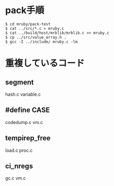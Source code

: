 # pack手順
```
$ cd mruby/pack-test
$ cat ../src/*.c > mruby.c
$ cat ../build/host/mrblib/mrblib.c >> mruby.c 
$ cp ../src/value_array.h .
$ gcc -I ../include/ mruby.c -lm
```

# 重複しているコード
## segment
hash.c
variable.c

## #define CASE
codedump.c
vm.c

## tempirep_free
load.c
proc.c

## ci_nregs
gc.c
vm.c
